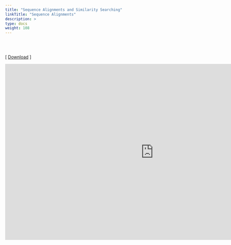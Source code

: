 ```yaml
---
title: "Sequence Alignments and Similarity Searching"
linkTitle: "Sequence Alignments"
description: >
type: docs
weight: 108
---
```


<br></br>

[ [Download](https://bit.ly/3L6EI1k) ]


<iframe src="https://docs.google.com/presentation/d/e/2PACX-1vR1hm67oNESqAbxaXshQvJn5SJonJ3A_S-oYbxxkV_0UFoiopjj3n4KywPyBtwgoAJanpXyw10bny6r/embed?start=false&loop=false&delayms=60000" frameborder="0" width="960" height="569" allowfullscreen="true" mozallowfullscreen="true" webkitallowfullscreen="true"></iframe>





